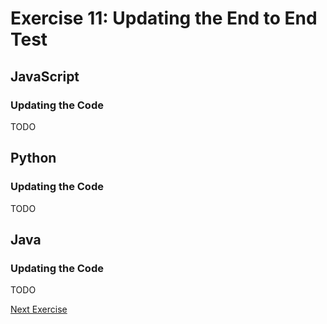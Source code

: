 # Exercise 11: Updating the End to End Test

## JavaScript

### Updating the Code

TODO

## Python

### Updating the Code

TODO

## Java

### Updating the Code

TODO

[Next Exercise](./exercise12.md)

